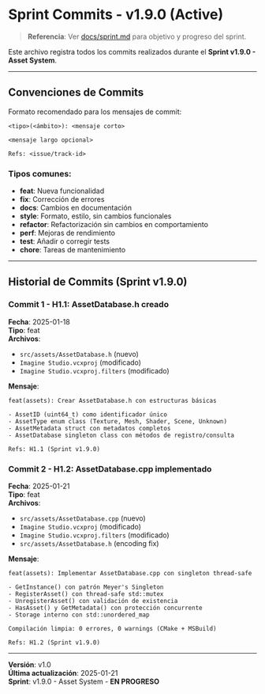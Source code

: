 ﻿# Sprint Commits - v1.9.0 (Active)

> **Referencia**: Ver [docs/sprint.md](sprint.md) para objetivo y progreso del sprint.

Este archivo registra todos los commits realizados durante el **Sprint v1.9.0 - Asset System**.

---

## Convenciones de Commits

Formato recomendado para los mensajes de commit:

```
<tipo>(<ámbito>): <mensaje corto>

<mensaje largo opcional>

Refs: <issue/track-id>
```

### Tipos comunes:
- **feat**: Nueva funcionalidad
- **fix**: Corrección de errores
- **docs**: Cambios en documentación
- **style**: Formato, estilo, sin cambios funcionales
- **refactor**: Refactorización sin cambios en comportamiento
- **perf**: Mejoras de rendimiento
- **test**: Añadir o corregir tests
- **chore**: Tareas de mantenimiento

---

## Historial de Commits (Sprint v1.9.0)

### Commit 1 - H1.1: AssetDatabase.h creado
**Fecha**: 2025-01-18  
**Tipo**: feat  
**Archivos**:
- `src/assets/AssetDatabase.h` (nuevo)
- `Imagine Studio.vcxproj` (modificado)
- `Imagine Studio.vcxproj.filters` (modificado)

**Mensaje**:
```
feat(assets): Crear AssetDatabase.h con estructuras básicas

- AssetID (uint64_t) como identificador único
- AssetType enum class (Texture, Mesh, Shader, Scene, Unknown)
- AssetMetadata struct con metadatos completos
- AssetDatabase singleton class con métodos de registro/consulta

Refs: H1.1 (Sprint v1.9.0)
```

### Commit 2 - H1.2: AssetDatabase.cpp implementado
**Fecha**: 2025-01-21  
**Tipo**: feat  
**Archivos**:
- `src/assets/AssetDatabase.cpp` (nuevo)
- `Imagine Studio.vcxproj` (modificado)
- `Imagine Studio.vcxproj.filters` (modificado)
- `src/assets/AssetDatabase.h` (encoding fix)

**Mensaje**:
```
feat(assets): Implementar AssetDatabase.cpp con singleton thread-safe

- GetInstance() con patrón Meyer's Singleton
- RegisterAsset() con thread-safe std::mutex
- UnregisterAsset() con validación de existencia
- HasAsset() y GetMetadata() con protección concurrente
- Storage interno con std::unordered_map

Compilación limpia: 0 errores, 0 warnings (CMake + MSBuild)

Refs: H1.2 (Sprint v1.9.0)
```

---

**Versión**: v1.0  
**Última actualización**: 2025-01-21  
**Sprint**: v1.9.0 - Asset System - **EN PROGRESO**
